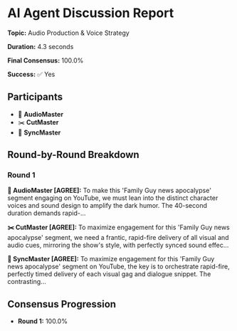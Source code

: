 # AI Agent Discussion Report

**Topic:** Audio Production & Voice Strategy

**Duration:** 4.3 seconds

**Final Consensus:** 100.0%

**Success:** ✅ Yes

## Participants

- 🎵 **AudioMaster**
- ✂️ **CutMaster**
- 🎯 **SyncMaster**

## Round-by-Round Breakdown

### Round 1

**🎵 AudioMaster [AGREE]:** To make this 'Family Guy news apocalypse' segment engaging on YouTube, we must lean into the distinct character voices and sound design to amplify the dark humor. The 40-second duration demands rapid-...

**✂️ CutMaster [AGREE]:** To maximize engagement for this 'Family Guy news apocalypse' segment, we need a frantic, rapid-fire delivery of all visual and audio cues, mirroring the show's style, with perfectly synced sound effec...

**🎯 SyncMaster [AGREE]:** To maximize engagement for this 'Family Guy news apocalypse' segment on YouTube, the key is to orchestrate rapid-fire, perfectly timed delivery of each visual gag and dialogue snippet. The contrasting...

## Consensus Progression

- **Round 1:** 100.0%
